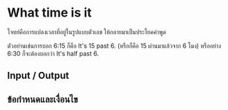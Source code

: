 # What time is it
โจทย์คือการแปลงเวลาที่อยู่ในรูปแบบตัวเลข ให้กลายมาเป็นประโยคคำพูด

ตัวอย่านเช่นการบอก 6:15 ก็คือ It's 15 past 6. (หรือก็คือ 15 ผ่านมาแล้วจาก 6 โมง) หรืออย่าง 6:30 ก็จะต้องบอกว่า It's half past 6.


## Input / Output

## ข้อกำหนดและเงื่อนไข
